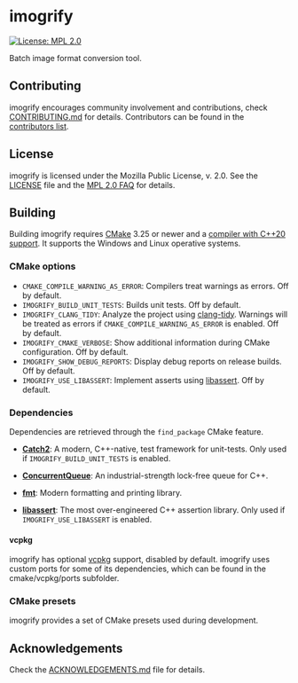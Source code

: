 # imogrify

[![License: MPL 2.0](https://img.shields.io/badge/License-MPL%202.0-brightgreen.svg)](https://opensource.org/licenses/MPL-2.0)

Batch image format conversion tool.

## Contributing

imogrify encourages community involvement and contributions, check [CONTRIBUTING.md](CONTRIBUTING.md) for details. Contributors can be found in the [contributors list](https://github.com/joseasoler/imogrify/graphs/contributors).

## License

imogrify is licensed under the Mozilla Public License, v. 2.0. See the [LICENSE](LICENSE) file and the [MPL 2.0 FAQ](https://www.mozilla.org/en-US/MPL/2.0/FAQ) for details.

## Building

Building imogrify requires [CMake](https://cmake.org) 3.25 or newer and a [compiler with C++20 support](https://en.cppreference.com/w/cpp/compiler_support#cpp20). It supports the Windows and Linux operative systems.

### CMake options

- `CMAKE_COMPILE_WARNING_AS_ERROR`: Compilers treat warnings as errors. Off by default.
- `IMOGRIFY_BUILD_UNIT_TESTS`: Builds unit tests. Off by default.
- `IMOGRIFY_CLANG_TIDY`: Analyze the project using [clang-tidy](https://clang.llvm.org/extra/clang-tidy). Warnings will be treated as errors if `CMAKE_COMPILE_WARNING_AS_ERROR` is enabled. Off by default.
- `IMOGRIFY_CMAKE_VERBOSE`: Show additional information during CMake configuration. Off by default.
- `IMOGRIFY_SHOW_DEBUG_REPORTS`: Display debug reports on release builds. Off by default.
- `IMOGRIFY_USE_LIBASSERT`: Implement asserts using [libassert](github.com/jeremy-rifkin/libassert). Off by default.

### Dependencies

Dependencies are retrieved through the `find_package` CMake feature.

- **[Catch2](https://github.com/catchorg/Catch2)**: A modern, C++-native, test framework for unit-tests. Only used if `IMOGRIFY_BUILD_UNIT_TESTS` is enabled.

- **[ConcurrentQueue](https://github.com/cameron314/concurrentqueue)**: An industrial-strength lock-free queue for C++.

- **[fmt](https://fmt.dev/latest/index.html)**: Modern formatting and printing library.

- **[libassert](github.com/jeremy-rifkin/libassert)**: The most over-engineered C++ assertion library. Only used if `IMOGRIFY_USE_LIBASSERT` is enabled.

#### vcpkg

imogrify has optional [vcpkg](https://github.com/microsoft/vcpkg) support, disabled by default. imogrify uses custom ports for some of its dependencies, which can be found in the cmake/vcpkg/ports subfolder.

### CMake presets

imogrify provides a set of CMake presets used during development.

## Acknowledgements

Check the [ACKNOWLEDGEMENTS.md](ACKNOWLEDGEMENTS.md) file for details.
